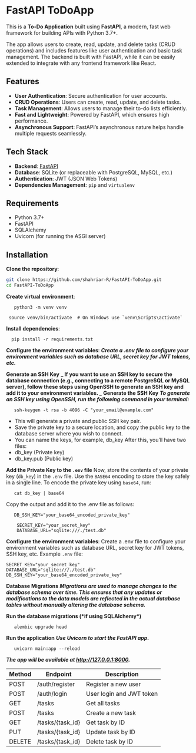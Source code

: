 # FastAPI ToDoApp

This is a **To-Do Application** built using **FastAPI**, a modern, fast web framework for building APIs with Python 3.7+.

The app allows users to create, read, update, and delete tasks (CRUD operations) and includes features like user authentication and basic task management. The backend is built with FastAPI, while it can be easily extended to integrate with any frontend framework like React.

## Features

- **User Authentication**: Secure authentication for user accounts.
- **CRUD Operations**: Users can create, read, update, and delete tasks.
- **Task Management**: Allows users to manage their to-do lists efficiently.
- **Fast and Lightweight**: Powered by FastAPI, which ensures high performance.
- **Asynchronous Support**: FastAPI’s asynchronous nature helps handle multiple requests seamlessly.

## Tech Stack

- **Backend**: [FastAPI](https://fastapi.tiangolo.com/)
- **Database**: SQLite (or replaceable with PostgreSQL, MySQL, etc.)
- **Authentication**: JWT (JSON Web Tokens)
- **Dependencies Management**: `pip` and `virtualenv`

## Requirements

- Python 3.7+
- FastAPI
- SQLAlchemy
- Uvicorn (for running the ASGI server)

## Installation

**Clone the repository**:

```bash
git clone https://github.com/shahriar-R/FastAPI-ToDoApp.git
cd FastAPI-ToDoApp
```

**Create virtual environment**:

```shell
   python3 -m venv venv

```

```shell
 source venv/bin/activate  # On Windows use `venv\Scripts\activate`
```

**Install dependencies**:

```shell
  pip install -r requirements.txt
```

**Configure the environment variables**:
**_Create a .env file to configure your environment variables such as database URL, secret key for JWT tokens, etc._**

**Generate an SSH Key**
**_ If you want to use an SSH key to secure the database connection (e.g., connecting to a remote PostgreSQL or MySQL server), follow these steps using OpenSSH to generate an SSH key and add it to your environment variables. _**
**Generate the SSH Key**
**_To generate an SSH key using OpenSSH, run the following command in your terminal:_**

```shell
   ssh-keygen -t rsa -b 4096 -C "your_email@example.com"
```

- This will generate a private and public SSH key pair.
- Save the private key to a secure location, and copy the public key to the database server where you wish to connect.
- You can name the keys, for example, db_key
  After this, you’ll have two files:
- db_key (Private key)
- db_key.pub (Public key)

**Add the Private Key to the `.env` file**
Now, store the contents of your private key (`db_key`) in the `.env` file. Use the `BASE64` encoding to store the key safely in a single line.
To encode the private key using `base64`, run:

```shell
   cat db_key | base64
```

Copy the output and add it to the .env file as follows:

```
   DB_SSH_KEY="your_base64_encoded_private_key"
```

```shell
    SECRET_KEY="your_secret_key"
    DATABASE_URL="sqlite:///./test.db"

```

**Configure the environment variables**:
Create a .env file to configure your environment variables such as database URL, secret key for JWT tokens, SSH key, etc.
Example `.env` file:

```
SECRET_KEY="your_secret_key"
DATABASE_URL="sqlite:///./test.db"
DB_SSH_KEY="your_base64_encoded_private_key"

```

**Database Migrations**
**_Migrations are used to manage changes to the database schema over time. This ensures that any updates or modifications to the data models are reflected in the actual database tables without manually altering the database schema._**

**Run the database migrations (\***if using SQLAlchemy**\*)**

```shell
   alembic upgrade head

```

**Run the application**
**_Use Uvicorn to start the FastAPI app._**

```shell
   uvicorn main:app --reload
```

**_The app will be available at http://127.0.0.1:8000._**

| Method | Endpoint         | Description              |
| ------ | ---------------- | ------------------------ |
| POST   | /auth/register   | Register a new user      |
| POST   | /auth/login      | User login and JWT token |
| GET    | /tasks           | Get all tasks            |
| POST   | /tasks           | Create a new task        |
| GET    | /tasks/{task_id} | Get task by ID           |
| PUT    | /tasks/{task_id} | Update task by ID        |
| DELETE | /tasks/{task_id} | Delete task by ID        |

